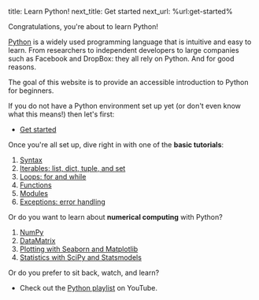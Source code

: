 title: Learn Python!
next_title: Get started
next_url: %url:get-started%

Congratulations, you're about to learn Python!

[Python](http://www.python.org/) is a widely used programming language that is intuitive and easy to learn. From researchers to independent developers to large companies such as Facebook and DropBox: they all rely on Python. And for good reasons.

The goal of this website is to provide an accessible introduction to Python for beginners.

If you do not have a Python environment set up yet (or don't even know what this means!) then let's first:

- [Get started](%url:get-started%)

Once you're all set up, dive right in with one of the __basic tutorials__:

1. [Syntax](%url:syntax%)
2. [Iterables: list, dict, tuple, and set](%url:iterables%)
3. [Loops: for and while](%url:loops%)
4. [Functions](%url:functions%)
5. [Modules](%url:modules%)
6. [Exceptions: error handling](%url:exceptions%)

Or do you want to learn about __numerical computing__ with Python?

1. [NumPy](%url:numpy%)
2. [DataMatrix](%url:datamatrix%)
3. [Plotting with Seaborn and Matplotlib](%url:plotting%)
4. [Statistics with SciPy and Statsmodels](%url:statistics%)

Or do you prefer to sit back, watch, and learn?

- Check out the [Python playlist](https://www.youtube.com/playlist?list=PLR-r0edywujd8D-R2Kue1C_wYEK_4Ii71) on YouTube.
